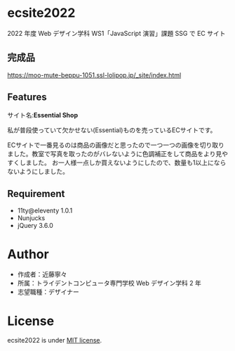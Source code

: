 # ecsite2022

<!-- 初期データは削除します。 -->

2022 年度 Web デザイン学科 WS1「JavaScript 演習」課題 SSG で EC サイト

## 完成品
https://moo-mute-beppu-1051.ssl-lolipop.jp/_site/index.html
<!-- 完成後、ここにURLを貼ってください。-->

## Features
サイト名:**Essential Shop**

私が普段使っていて欠かせない(Essential)ものを売っているECサイトです。

ECサイトで一番見るのは商品の画像だと思ったので一つ一つの画像を切り取りました。教室で写真を取ったのがバレないように色調補正をして商品をより見やすくしました。  お一人様一点しか買えないようにしたので、数量も1以上にならないようにしました。
<!-- セールスポイントや差別化などを説明する。-->

## Requirement

- 11ty@eleventy 1.0.1
- Nunjucks
- jQuery 3.6.0

# Author

- 作成者：近藤寧々
- 所属：トライデントコンピュータ専門学校 Web デザイン学科 2 年
- 志望職種：デザイナー

# License

ecsite2022 is under [MIT license](https://en.wikipedia.org/wiki/MIT_License).
